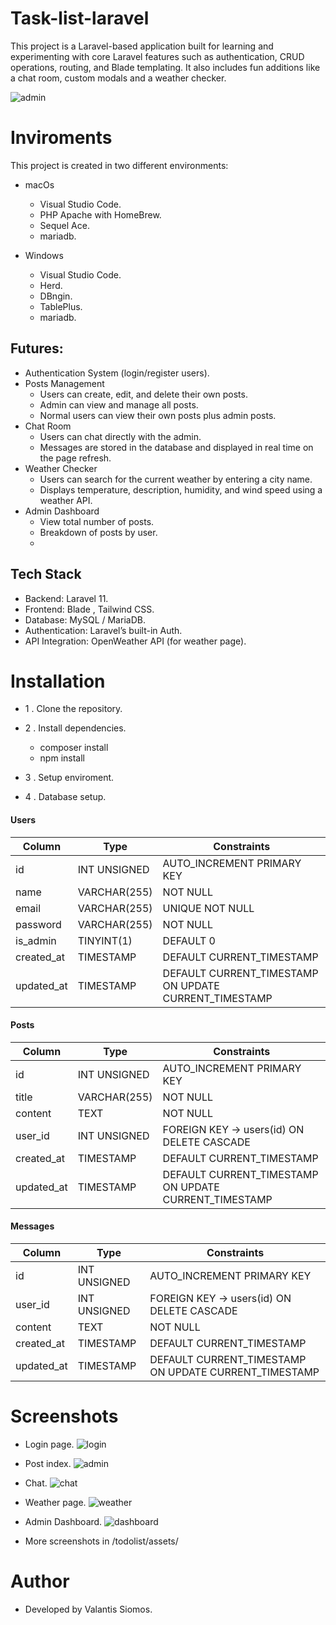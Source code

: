 # Task-list-laravel

This project is a Laravel-based application built for learning and experimenting with core Laravel features such as authentication, 
CRUD operations, routing, and Blade templating. It also includes fun additions like a chat room, custom modals and a weather checker.


![admin](/todolist/assets/admin.png)

# Inviroments

This project is created in two different environments:

- macOs
  - Visual Studio Code.
  - PHP Apache with HomeBrew.
  - Sequel Ace.
  - mariadb.
 
- Windows
  - Visual Studio Code.
  - Herd.
  - DBngin.
  - TablePlus.
  - mariadb.

## Futures:

- Authentication System (login/register users).
- Posts Management
  - Users can create, edit, and delete their own posts.
  - Admin can view and manage all posts.
  - Normal users can view their own posts plus admin posts.
- Chat Room
  - Users can chat directly with the admin.
  - Messages are stored in the database and displayed in real time on the page refresh.
- Weather Checker
  - Users can search for the current weather by entering a city name.
  - Displays temperature, description, humidity, and wind speed using a weather API.
- Admin Dashboard
  - View total number of posts.
  - Breakdown of posts by user.
  - 
## Tech Stack

- Backend: Laravel 11.
- Frontend: Blade , Tailwind CSS.
- Database: MySQL / MariaDB.
- Authentication: Laravel’s built-in Auth.
- API Integration: OpenWeather API (for weather page).

# Installation
- 1 . Clone the repository.

- 2 . Install dependencies.
  - composer install
  - npm install

- 3 . Setup enviroment.

- 4 . Database setup.

#### Users
| Column     | Type          | Constraints                                         |
|------------|--------------|-----------------------------------------------------|
| id         | INT UNSIGNED | AUTO_INCREMENT PRIMARY KEY                          |
| name       | VARCHAR(255) | NOT NULL                                            |
| email      | VARCHAR(255) | UNIQUE NOT NULL                                     |
| password   | VARCHAR(255) | NOT NULL                                            |
| is_admin   | TINYINT(1)   | DEFAULT 0                                           |
| created_at | TIMESTAMP    | DEFAULT CURRENT_TIMESTAMP                           |
| updated_at | TIMESTAMP    | DEFAULT CURRENT_TIMESTAMP ON UPDATE CURRENT_TIMESTAMP |

#### Posts
| Column     | Type          | Constraints                                         |
|------------|--------------|-----------------------------------------------------|
| id         | INT UNSIGNED | AUTO_INCREMENT PRIMARY KEY                          |
| title      | VARCHAR(255) | NOT NULL                                            |
| content    | TEXT         | NOT NULL                                            |
| user_id    | INT UNSIGNED | FOREIGN KEY → users(id) ON DELETE CASCADE           |
| created_at | TIMESTAMP    | DEFAULT CURRENT_TIMESTAMP                           |
| updated_at | TIMESTAMP    | DEFAULT CURRENT_TIMESTAMP ON UPDATE CURRENT_TIMESTAMP |

#### Messages
| Column     | Type          | Constraints                                         |
|------------|--------------|-----------------------------------------------------|
| id         | INT UNSIGNED | AUTO_INCREMENT PRIMARY KEY                          |
| user_id    | INT UNSIGNED | FOREIGN KEY → users(id) ON DELETE CASCADE           |
| content    | TEXT         | NOT NULL                                            |
| created_at | TIMESTAMP    | DEFAULT CURRENT_TIMESTAMP                           |
| updated_at | TIMESTAMP    | DEFAULT CURRENT_TIMESTAMP ON UPDATE CURRENT_TIMESTAMP |

# Screenshots

- Login page.
![login](/todolist/assets/login.png)
- Post index.
![admin](/todolist/assets/admin.png)
- Chat.
![chat](/todolist/assets/chat.png)
- Weather page.
![weather](/todolist/assets/weather.png)
- Admin Dashboard.
![dashboard](/todolist/assets/dashboard.png)

- More screenshots in /todolist/assets/

# Author 
- Developed by Valantis Siomos.

